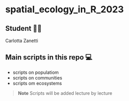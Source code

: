 # spatial_ecology_in_R_2023

## Student 👩‍🎓
Carlotta Zanetti

## Main scripts in this repo 💻
+ scripts on populatiom
+ scripts on communities
+ scripts om ecosystems

>**Note**
> Scripts will be added lecture by lecture
